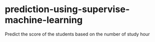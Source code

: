 # prediction-using-supervise-machine-learning
Predict the score of the students based on the number of study hour
